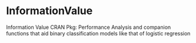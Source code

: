 # InformationValue
Information Value CRAN Pkg: Performance Analysis and companion functions that aid binary classification models like that of logistic regression
